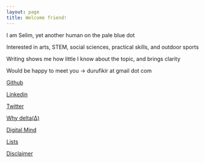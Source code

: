 ```yaml
---
layout: page
title: Welcome friend! 
---
```


I am Selim, yet another human on the pale blue dot 

Interested in arts, STEM, social sciences, practical skills, and outdoor sports 

Writing shows me how little I know about the topic, and brings clarity

Would be happy to meet you -> durufikir at gmail dot com  


[Github](https://github.com/selimslab)

[Linkedin](https://www.linkedin.com/in/time/)

[Twitter](https://twitter.com/selimsnotes)

[Why delta(Δ)](/why-is-the-name-delta)

[Digital Mind](/digital-mind)

[Lists](/lists)

[Disclaimer](/disclaimer)






